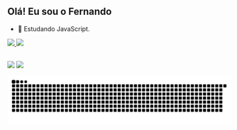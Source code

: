 ## Olá! Eu sou o Fernando
- 🌱 Estudando JavaScript.

<div>
  <a href="https://github.com/FernandoVicent">
  <img height="160em" src="https://github-readme-stats.vercel.app/api?username=FernandoVicent&show_icons=true&theme=dark&include_all_commits=true&count_private=true"/>
  <img height="120em" src="https://github-readme-stats.vercel.app/api/top-langs/?username=FernandoVicent&layout=compact&langs_count=7&theme=dark"/>
</div>
<br>
  
 <a href = "mailto:Fernandov1092@gmail.com"><img src="https://img.shields.io/badge/-Gmail-%23333?style=for-the-badge&logo=gmail&logoColor=white" target="_blank"></a>
  <a href="https://www.linkedin.com/in/fernandovicente-souza/" target="_blank"><img src="https://img.shields.io/badge/-LinkedIn-%230077B5?style=for-the-badge&logo=linkedin&logoColor=white" target="_blank"></a> 

![Snake animation](https://github.com/FernandoVicent/FernandoVicent/blob/output/github-contribution-grid-snake.svg)
